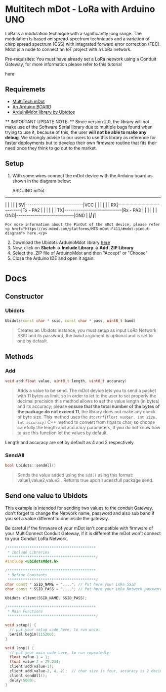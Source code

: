 # Multitech mDot - LoRa with Arduino UNO

LoRa is a modulation technique with a significantly long range. The modulation is based on spread-spectrum techniques and a variation of chirp spread spectrum (CSS) with integrated forward error correction (FEC). Mdot is a node to connect an IoT project with a LoRa network.

<aside class="notice">
Pre-requisites: You must have already set a LoRa network using a Conduit Gateway, for more information please refer to this tutorial <p href="http://help.ubidots.com/connect-your-devices/multiconnect-conduit-lora-to-gprs-gateway">here</p>
</aside>

## Requiremets

* [MultiTech mDot](http://www.multitech.com/models/94557148LF)
* [An Arduino BOARD](https://www.arduino.cc/en/Main/ArduinoBoardUno)
* [ArduiniMdot library by Ubidtos](https://github.com/ubidots/ubidots-arduino-mdot)

** IMPORTANT UPDATE NOTE: ** Since version 2.0, the library will not make use of the Software Serial library due to multiple bugs found when trying to use it, because of this, the user **will not be able to make any debug**. We strongly advise to our users to use this library as reference for faster deployments but to develop their own firmware routine that fits their need once they think to go out to the market.

## Setup


1. With some wires connect the mDot device with the Arduino board as shown in the diagram below:

      ARDUINO                                             mDot
 ___________________                               ___________________
|                   |                             |                   |
|                 5V|-----------------------------|VCC                |
|                   |                             |                   |
|                 RX|-----------------------------|Tx - PA2           |
|                   |                             |                   |
|                 TX|-----------------------------|Rx - PA3           |
|                   |                             |                   |
|                GND|-----------------------------|GND                |
|___________________|                             |___________________|

    For more information about the PinOut of the mDot device, please refer <p href="https://os.mbed.com/platforms/MTS-mDot-F411/#mdot-pinout-diagram"> here.</p>
2. Download the Ubidots ArduinoMdot library [here](https://github.com/ubidots/ubidots-arduino-mdot)
3. Now, click on **Sketch -> Include Library -> Add .ZIP Library**
4. Select the .ZIP file of ArduinoMdot and then "Accept" or "Choose"
5. Close the Arduino IDE and open it again.

# Docs

## Constructor

### Ubidots

```c++
Ubidots(const char * ssid, const char * pass, uint8_t band)
```

> Creates an Ubidots instance, you must setup as input LoRa Network SSID and its password, the *band* argument is optional and is set to one by default.

## Methods

### Add
```c++
void add(float value, uint8_t length, uint8_t accuracy)
```

> Adds a value to be send. The mDot device lets you to send a packet with 11 bytes as limit, so in order to let to the user to set properly the decimal precision this method allows to set the value length (in bytes) and its accuracy; please **ensure that the total number of the bytes of the package do not exceed 11**, the library does not make any check of byte size. This method uses the ```dtostrf(float number, int size, int accuracy)``` C++ method to convert from float to char, so choose carefully the length and accuracy parameters, if you do not know how to use this function let the values by default.

Length and accuracy are set by default as 4 and 2 respectively.

### SendAll
```c++
bool Ubidots::sendAll()
```

> Sends the value added using the ```add()``` using this format: value1,value2,value3 . Returns true upon sucessfull package send.

## Send one value to Ubidots

This example is intended for sending two values to the conduit Gateway, don't forget to change the Network name, password and also sub band if you set a value different to one inside the gateway.

<aside class="warning">
Be careful if the firmware of your mDot isn't compatible with firmware of your MultiConnect Conduit Gateway, if it is different the mDot won't connect to your Conduit LoRa Network.
</aside>

```c++
/****************************************
 * Include Libraries
 ****************************************/
#include <ubidotsMdot.h>

/****************************************
 * Define Constants
 ****************************************/
char const * SSID_NAME = "...."; // Put here your LoRa SSID
char const * SSID_PASS = "...."; // Put here your LoRa Network password

Ubidots client(SSID_NAME, SSID_PASS);

/****************************************
 * Main Functions
 ****************************************/

void setup() {
  // put your setup code here, to run once:
  Serial.begin(115200);
}

void loop() {
  // put your main code here, to run repeatedly:
  float value-1 = 1;
  float value-2 = 25.234;
  client.add(value-1);
  client.add(value-2, 4, 2);  // char size is four, accuracy is 2 decimals
  client.sendAll();
  delay(5000);
}
```



